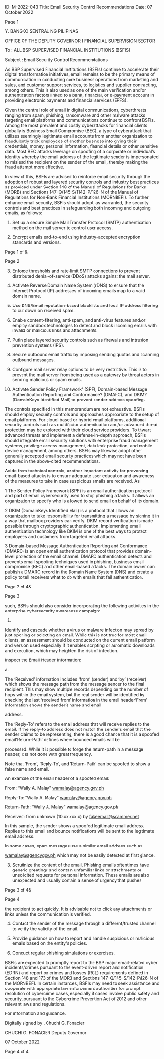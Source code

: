 ID: M-2022-043
Title: Email Security Control Recommendations
Date: 07 October 2022

Page 1

Y. BANGKO SENTRAL NG PILIPINAS

OFFICE OF THE DEPUTY GOVERNOR I FINANCIAL SUPERVISION SECTOR

To : ALL BSP SUPERVISED FINANCIAL INSTITUTIONS (BSFIS)

Subject : Email Security Control Recommendations

As BSP Supervised Financial Institutions (BSFIs) continue to accelerate their digital transformation initiatives, email remains to be the primary means of communication in conducting core business operations from marketing and sales, and customer support services, to logistics and supplier contracting, among others. This is also used as one of the main verification and/or authentication factors linked to a bank, financial, or e-payment account in providing electronic payments and financial services (EPFS).

Given the central role of email in digital communications, cyberthreats ranging from spam, phishing, ransomware and other malware attacks targeting email platforms and communications continue to confront BSFls. Among the most prevalent and costly cyberattacks for financial clients globally is Business Email Compromise (BEC), a type of cyberattack that utilizes seemingly legitimate email accounts from another organization to fraudulently trick employees of another business into giving their credentials, money, personal information, financial details or other sensitive data. Most BEC attacks leverage on spoofing of a corporate or individual’s identity whereby the email address of the legitimate sender is impersonated to mislead the recipient on the sender of the email, thereby making the fraud attempt more effective.

In view of this, BSFls are advised to reinforce email security through the adoption of robust and layered security controls and industry best practices as provided under Section 148 of the Manual of Regulations for Banks (MORB) and Sections 147-Q/145-S/1142-P/126-N of the Manual of Regulations for Non-Bank Financial Institutions (MORNBEFI). To further enhance email security, BSFls should adopt, as warranted, the security controls and best practices in safeguarding both incoming and outgoing emails, as follows:

1. Set up a secure Simple Mail Transfer Protocol (SMTP) authentication method on the mail server to control user access.

2. Encrypt emails end-to-end using industry-accepted encryption standards and versions.

Page 1 of &

Page 2

3. Enforce thresholds and rate-limit SMTP connections to prevent distributed denial-of-service (DDoS) attacks against the mail server.

4. Activate Reverse Domain Name System (rDNS) to ensure that the Internet Protocol (IP) addresses of incoming emails map to a valid domain name.

5. Use DNS/Email reputation-based blacklists and local IP address filtering to cut down on received spam.

6. Enable content-filtering, anti-spam, and anti-virus features and/or employ sandbox technologies to detect and block incoming emails with invalid or malicious links and attachments.

7. Putin place layered security controls such as firewalls and intrusion prevention systems (IPS).

8. Secure outbound email traffic by imposing sending quotas and scanning outbound messages.

9. Configure mail server relay options to be very restrictive. This is to prevent the mail server from being used as a gateway by threat actors in sending malicious or spam emails.

10. Activate Sender Policy Framework' (SPF), Domain-based Message Authentication Reporting and Conformance? (DMARC), and DKIM? (DomainKeys Identified Mail) to prevent sender address spoofing.

The controls specified in this memorandum are not exhaustive. BSFls should employ security controls and approaches appropriate to the setup of email platforms. For cloud-based or hybrid email platforms, additional security controls such as multifactor authentication and/or advanced threat protection may be explored with their cloud service providers. To thwart advanced threats and implement a defense-in-depth approach, BSFls should integrate email security solutions with enterprise fraud management systems, privilege access management, data leak protection, and mobile device management, among others. BSFls may likewise adopt other generally accepted email security practices which may not have been captured in the above-cited recommendations.

Aside from technical controls, another important activity for preventing email-based attacks is to ensure adequate user education and awareness of the measures to take in case suspicious emails are received. As

1 The Sender Policy Framework (SPF) is an email authentication protocol and part of email cybersecurity used to stop phishing attacks. It allows an organization to specify who is allowed to send email on behalf of its domain.

2 DKIM (DomainKeys Identified Mail) is a protocol that allows an organization to take responsibility for transmitting a message by signing it in a way that mailbox providers can verify. DKIM record verification is made possible through cryptographic authentication. Implementing email authentication technology like DKIM is one of the best ways to protect employees and customers from targeted email attacks.

3 Domain-based Message Authentication Reporting and Conformance (DMARC) is an open email authentication protocol that provides domain-level protection of the email channel. DMARC authentication detects and prevents email spoofing techniques used in phishing, business email compromise (BEC) and other email-based attacks. The domain owner can publish a DMARC record in the Domain Name System (DNS) and create a policy to tell receivers what to do with emails that fail authentication.

Page 2 of 4&

Page 3

such, BSFls should also consider incorporating the following activities in the enterprise cybersecurity awareness campaign:

1.

Identify and cascade whether a virus or malware infection may spread by just opening or selecting an email. While this is not true for most email clients, an assessment should be conducted on the current email platform and version used especially if it enables scripting or automatic downloads and execution, which may heighten the risk of infection.

Inspect the Email Header Information:

a.

The ‘Received’ information includes ‘from’ (sender) and ‘by’ (receiver) which shows the message path from the message sender to the final recipient. This may show multiple records depending on the number of hops within the email system, but the real sender will be identified by checking the last ‘received from’ information in the email header‘From’ information shows the sender’s name and email

address.

The ‘Reply-To’ refers to the email address that will receive replies to the email. If the reply-to address does not match the sender's email that the sender claims to be representing, there is a good chance that it is a spoofed email‘Return-Path’ defines where bounced emails will be

processed. While it is possible to forge the return-path in a message header, it is not done with great frequency.

Note that ‘From’, ‘Reply-To’, and ‘Return-Path’ can be spoofed to show a false name and email.

An example of the email header of a spoofed email:

From: “Wally A. Malay” <wamalay@agency.gov.ph>

Reply-To: “Wally A. Malay” <wamalay@agency.gov.ph>

Return-Path: “Wally A. Malay” <wamalay@agency.gov.ph>

Received: from unknown (10.xx.xxx.x) by <fakeemail@scammer.net>

In this sample, the sender shows a spoofed legitimate email address. Replies to this email and bounce notifications will be sent to the legitimate email address.

In some cases, spam messages use a similar email address such as

wamalay@agencygov.ph which may not be easily detected at first glance.

3. Scrutinize the content of the email. Phishing emails oftentimes have generic greetings and contain unfamiliar links or attachments or unsolicited requests for personal information. These emails are also unexpected and usually contain a sense of urgency that pushes

Page 3 of 4&

Page 4

the recipient to act quickly. It is advisable not to click any attachments or links unless the communication is verified.

4. Contact the sender of the message through a different/trusted channel to verify the validity of the email.

5. Provide guidance on how to report and handle suspicious or malicious emails based on the entity's policies.

6. Conduct regular phishing simulations or exercises.

BSFls are expected to promptly report to the BSP major email-related cyber incidents/crimes pursuant to the event-driven report and notification (EDRN) and report on crimes and losses (RCL) requirements defined in Section 148 and 173 of the MORB and Sections 147-Q/145-S/142-P/I26-N of the MORNBEFI. In certain instances, BSFIs may need to seek assistance and cooperate with appropriate law enforcement authorities for prompt resolution of cybercrime cases, especially if cases involve public safety and security, pursuant to the Cybercrime Prevention Act of 2012 and other relevant laws and regulations.

For information and guidance.

Digitally signed by . Chuchi G. Fonacier

CHUCHI G. FONACIER Deputy Governor

07 October 2022

Page 4 of 4